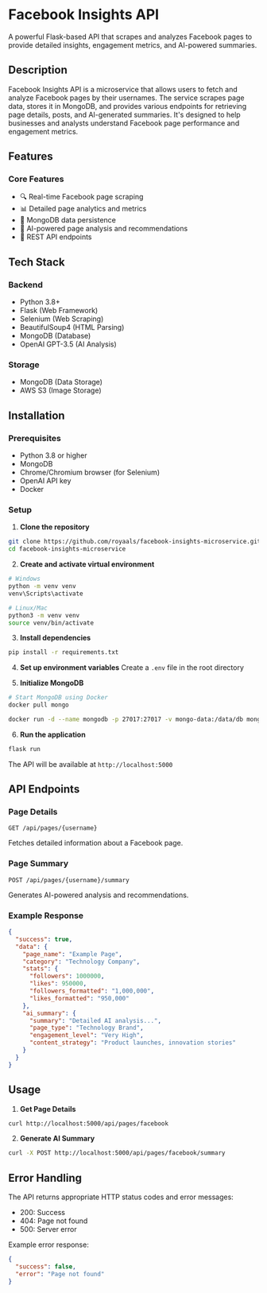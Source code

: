 # Facebook Insights API

A powerful Flask-based API that scrapes and analyzes Facebook pages to provide detailed insights, engagement metrics, and AI-powered summaries.

## Description

Facebook Insights API is a microservice that allows users to fetch and analyze Facebook pages by their usernames. The service scrapes page data, stores it in MongoDB, and provides various endpoints for retrieving page details, posts, and AI-generated summaries. It's designed to help businesses and analysts understand Facebook page performance and engagement metrics.

## Features

### Core Features

- 🔍 Real-time Facebook page scraping
- 📊 Detailed page analytics and metrics
- 💾 MongoDB data persistence
- 🤖 AI-powered page analysis and recommendations
- 📱 REST API endpoints

## Tech Stack

### Backend

- Python 3.8+
- Flask (Web Framework)
- Selenium (Web Scraping)
- BeautifulSoup4 (HTML Parsing)
- MongoDB (Database)
- OpenAI GPT-3.5 (AI Analysis)

### Storage

- MongoDB (Data Storage)
- AWS S3 (Image Storage)

## Installation

### Prerequisites

- Python 3.8 or higher
- MongoDB
- Chrome/Chromium browser (for Selenium)
- OpenAI API key
- Docker

### Setup

1. **Clone the repository**

```bash
git clone https://github.com/royaals/facebook-insights-microservice.git
cd facebook-insights-microservice
```

2. **Create and activate virtual environment**

```bash
# Windows
python -m venv venv
venv\Scripts\activate

# Linux/Mac
python3 -m venv venv
source venv/bin/activate
```

3. **Install dependencies**

```bash
pip install -r requirements.txt
```

4. **Set up environment variables**
   Create a `.env` file in the root directory

5. **Initialize MongoDB**

```bash
# Start MongoDB using Docker
docker pull mongo

docker run -d --name mongodb -p 27017:27017 -v mongo-data:/data/db mongo
```

6. **Run the application**

```bash
flask run
```

The API will be available at `http://localhost:5000`

## API Endpoints

### Page Details

```http
GET /api/pages/{username}
```

Fetches detailed information about a Facebook page.

### Page Summary

```http
POST /api/pages/{username}/summary
```

Generates AI-powered analysis and recommendations.

### Example Response

```json
{
  "success": true,
  "data": {
    "page_name": "Example Page",
    "category": "Technology Company",
    "stats": {
      "followers": 1000000,
      "likes": 950000,
      "followers_formatted": "1,000,000",
      "likes_formatted": "950,000"
    },
    "ai_summary": {
      "summary": "Detailed AI analysis...",
      "page_type": "Technology Brand",
      "engagement_level": "Very High",
      "content_strategy": "Product launches, innovation stories"
    }
  }
}
```

## Usage

1. **Get Page Details**

```bash
curl http://localhost:5000/api/pages/facebook
```

2. **Generate AI Summary**

```bash
curl -X POST http://localhost:5000/api/pages/facebook/summary
```

## Error Handling

The API returns appropriate HTTP status codes and error messages:

- 200: Success
- 404: Page not found
- 500: Server error

Example error response:

```json
{
  "success": false,
  "error": "Page not found"
}
```
